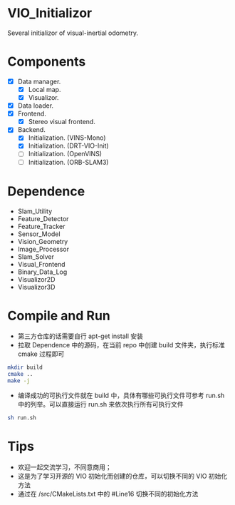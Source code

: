 # VIO_Initializor
Several initializor of visual-inertial odometry.

# Components
- [x] Data manager.
    - [x] Local map.
    - [x] Visualizor.
- [x] Data loader.
- [x] Frontend.
    - [x] Stereo visual frontend.
- [x] Backend.
    - [x] Initialization. (VINS-Mono)
    - [x] Initialization. (DRT-VIO-Init)
    - [ ] Initialization. (OpenVINS)
    - [ ] Initialization. (ORB-SLAM3)

# Dependence
- Slam_Utility
- Feature_Detector
- Feature_Tracker
- Sensor_Model
- Vision_Geometry
- Image_Processor
- Slam_Solver
- Visual_Frontend
- Binary_Data_Log
- Visualizor2D
- Visualizor3D

# Compile and Run
- 第三方仓库的话需要自行 apt-get install 安装
- 拉取 Dependence 中的源码，在当前 repo 中创建 build 文件夹，执行标准 cmake 过程即可
```bash
mkdir build
cmake ..
make -j
```
- 编译成功的可执行文件就在 build 中，具体有哪些可执行文件可参考 run.sh 中的列举。可以直接运行 run.sh 来依次执行所有可执行文件

```bash
sh run.sh
```

# Tips
- 欢迎一起交流学习，不同意商用；
- 这是为了学习开源的 VIO 初始化而创建的仓库，可以切换不同的 VIO 初始化方法
- 通过在 /src/CMakeLists.txt 中的 #Line16 切换不同的初始化方法
